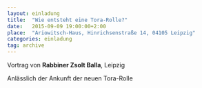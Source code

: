 ```yaml
---
layout: einladung
title:  "Wie entsteht eine Tora-Rolle?"
date:   2015-09-09 19:00:00+2:00
place:  "Ariowitsch-Haus, Hinrichsenstraße 14, 04105 Leipzig"
categories: einladung
tag: archive
---
```


Vortrag von **Rabbiner Zsolt Balla**, Leipzig

Anlässlich der Ankunft der neuen Tora-Rolle
